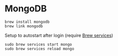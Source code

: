 # MongoDB

```
brew install mongodb
brew link mongodb
```

Setup to autostart after login (require [Brew services](./brew-services.md))

```
sudo brew services start mongo
sudo brew services reload mongo
```